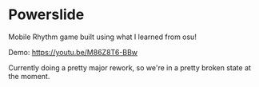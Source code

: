 # Powerslide
Mobile Rhythm game built using what I learned from osu!

Demo: https://youtu.be/M86Z8T6-BBw

Currently doing a pretty major rework, so we're in a pretty broken state at the moment.
